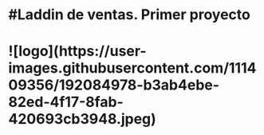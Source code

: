<h1>#Laddin de ventas. Primer proyecto<h1>
![logo](https://user-images.githubusercontent.com/111409356/192084978-b3ab4ebe-82ed-4f17-8fab-420693cb3948.jpeg)
